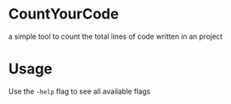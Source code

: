 # CountYourCode

a simple tool to count the total lines of code written in an project

# Usage
Use the `-help` flag to see all available flags
